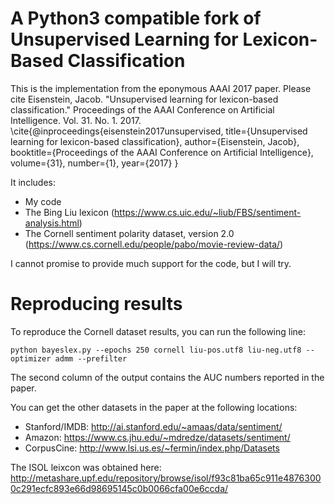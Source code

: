 # A Python3 compatible fork of Unsupervised Learning for Lexicon-Based Classification

This is the implementation from the eponymous AAAI 2017 paper. 
Please cite
Eisenstein, Jacob. "Unsupervised learning for lexicon-based classification." Proceedings of the AAAI Conference on Artificial Intelligence. Vol. 31. No. 1. 2017.
\cite{@inproceedings{eisenstein2017unsupervised,
  title={Unsupervised learning for lexicon-based classification},
  author={Eisenstein, Jacob},
  booktitle={Proceedings of the AAAI Conference on Artificial Intelligence},
  volume={31},
  number={1},
  year={2017}
}

It includes:

- My code
- The Bing Liu lexicon (https://www.cs.uic.edu/~liub/FBS/sentiment-analysis.html)
- The Cornell sentiment polarity dataset, version 2.0 (https://www.cs.cornell.edu/people/pabo/movie-review-data/)

I cannot promise to provide much support for the code, but I will try.

# Reproducing results

To reproduce the Cornell dataset results, you can run the following line:

```python bayeslex.py --epochs 250 cornell liu-pos.utf8 liu-neg.utf8 --optimizer admm --prefilter```

The second column of the output contains the AUC numbers reported in the paper.

You can get the other datasets in the paper at the following locations:

- Stanford/IMDB: http://ai.stanford.edu/~amaas/data/sentiment/
- Amazon: https://www.cs.jhu.edu/~mdredze/datasets/sentiment/
- CorpusCine: http://www.lsi.us.es/~fermin/index.php/Datasets

The ISOL leixcon was obtained here: http://metashare.upf.edu/repository/browse/isol/f93c81ba65c911e48763000c291ecfc893e66d98695145c0b0066cfa00e6ccda/
